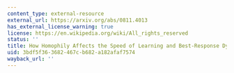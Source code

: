 ```yaml
---
content_type: external-resource
external_url: https://arxiv.org/abs/0811.4013
has_external_license_warning: true
license: https://en.wikipedia.org/wiki/All_rights_reserved
status: ''
title: How Homophily Affects the Speed of Learning and Best-Response Dynamics
uid: 3bdf5f36-3682-467c-b682-a182afaf7574
wayback_url: ''
---
```

